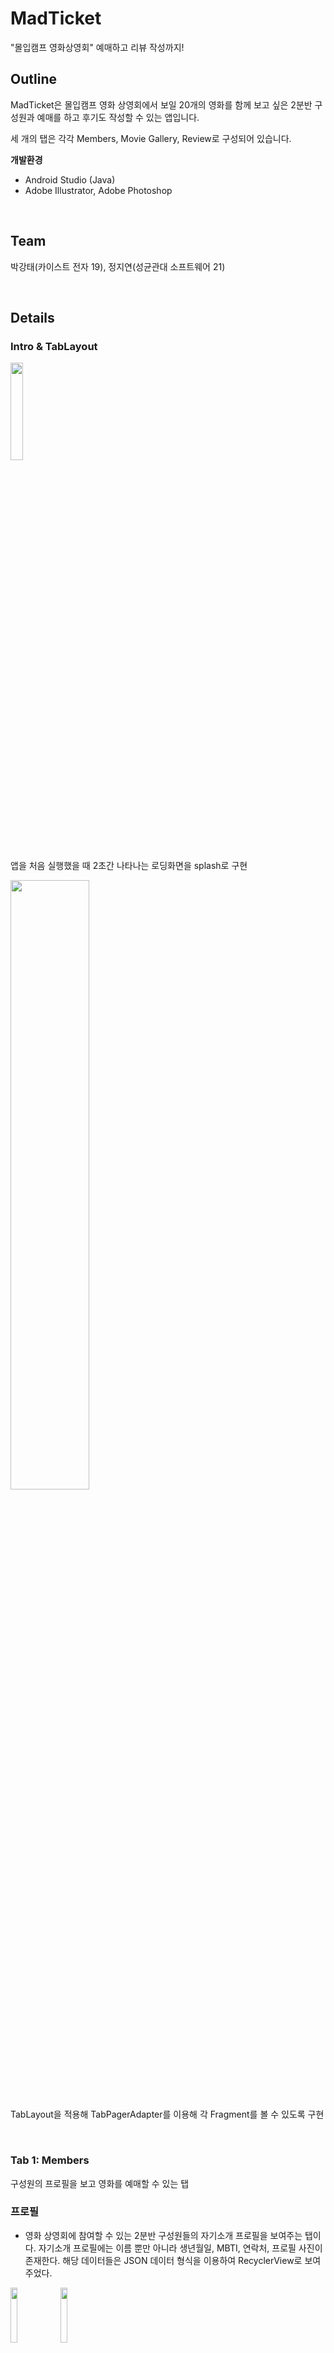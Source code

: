 # MadTicket
"몰입캠프 영화상영회" 예매하고 리뷰 작성까지!

## Outline
MadTicket은 몰입캠프 영화 상영회에서 보일 20개의 영화를 함께 보고 싶은 2분반 구성원과 예매를 하고 후기도 작성할 수 있는 앱입니다.

세 개의 탭은 각각 Members, Movie Gallery, Review로 구성되어 있습니다.

**개발환경**
- Android Studio (Java)
- Adobe Illustrator, Adobe Photoshop  

<br>

## Team
박강태(카이스트 전자 19), 정지연(성균관대 소프트웨어 21)

<br>

## Details

### Intro & TabLayout

<img src = "https://github.com/ParkGangtae/madweek1/assets/51894747/8b251be1-dee4-44d3-9a25-ffe6204b580b.jpg" width = 20% height = 20%>

앱을 처음 실행했을 때 2초간 나타나는 로딩화면을 splash로 구현

<img src = "https://github.com/ParkGangtae/madweek1/assets/51894747/fb8eb347-4b31-49aa-84b1-0346b4d8f0ac.jpg" width = 50% height = 50%>

TabLayout을 적용해 TabPagerAdapter를 이용해 각 Fragment를 볼 수 있도록 구현

<br>

### Tab 1: Members
구성원의 프로필을 보고 영화를 예매할 수 있는 탭

### 프로필

- 영화 상영회에 참여할 수 있는 2분반 구성원들의 자기소개 프로필을 보여주는 탭이다. 자기소개 프로필에는 이름 뿐만 아니라 생년월일, MBTI, 연락처, 프로필 사진이 존재한다.  해당 데이터들은 JSON 데이터 형식을 이용하여 RecyclerView로 보여주었다.

<img src = "https://github.com/ParkGangtae/madweek1/assets/127393132/546981b2-e59f-447d-92f3-a4b68ba39aa6.jpg" width = 15% height = 15% >
<img src = "https://github.com/ParkGangtae/madweek1/assets/127393132/d7be5b1e-9ac8-48e5-9689-779c6a36a0e4" width = 15% height = 15% >
<ima src = "https://github.com/ParkGangtae/madweek1/assets/127393132/3a8c8f91-3f4c-448e-8fc6-d74183615a01" width = 15% height = 15% >
  
- 구성원의 프로필을 CardView로 만들었기 때문에 상영회에 참여하고 싶은 구성원들은 예매하기 버튼을 눌러서 각자 영화를 예매할 수 있다.
- 맨 상단에는 SearchView를 추가하여 검색하고 싶은 이름, 생년월일, MBTI, 연락처 중 원하는 텍스트를 입력하고 Submit하면 해당 데이터의 위치로 스크롤이 이동한다. 또한 SearchView의 X 버튼을 누르게 된다면 Tab 1의 최상단으로 이동한다.

<img src = "https://github.com/ParkGangtae/madweek1/assets/127393132/546981b2-e59f-447d-92f3-a4b68ba39aa6" width = 15% height = 15% >
  <img src = "https://github.com/ParkGangtae/madweek1/assets/127393132/3a8c8f91-3f4c-448e-8fc6-d74183615a01" width = 15% height = 15% >
 



### 예매하기

- 상영회에 참여하고 싶은 2분반 구성원은 본인의 프로필을 검색한 후, 예매하기 버튼을 누를 수 있다.
- 예매창이 뜨기 전까지 로딩 아이콘이 실행된다.
- 예매창에는 영화에 대한 포스터 사진들이 2행에 걸쳐 Horizontal ScrollView로써 나타난다. 또한 포스터 밑으로 영화에 대한 기본적인 정보들이 제공된다. 영화의 이름 및 관람 연령, 장르, 개봉날짜가 표시된다.
- 각 영화 별로 개별 상영관과 상영 시간표들이 존재하고, 각 시간에 따라 이용할 수 있는 좌석과 전체 좌석을 볼 수 있다. 해당 좌석의 수는 데이터베이스와 연결하여 관리하였다. (SQLite)
- 데이터베이스에는 Seat 테이블이 존재하고 테이블에는 id, time_id, seat_id가 존재하며 id가 primary keyd이다. time_id별로 seat_id를 count 하여 상영 시간에 따른 이용 좌석의 갯수를 관리하였다.

 <img src = "https://github.com/ParkGangtae/madweek1/assets/127393132/82f1b94f-fc9a-424c-958d-e9b4ad60847e" width = 15% height = 15% >
<img src = "https://github.com/ParkGangtae/madweek1/assets/127393132/42b20a25-bb4b-4992-b268-b19b273fa201" width = 15% height = 15% >



- 원하는 영화와 상영관, 상영 시간을 고른 후 TimeCard를 누르게 되면 TimeCard의 배경 색상이 바뀌게 되며 선택되었음을 알 수 있게 표시해주었다. 그런 후에 예매 확정을 누르게 되면 예매에 성공하였다는 알림창이 뜨게 되고, 모바일 티켓이 발행된다.
- 또한 데이터베이스에 존재하는 해당 영화와 시간의 이용할 수 있는 좌석 갯수가 1씩 감소하게 된다. 예매를 확정한 후 예매창을 다시 들어갔을 때, 이용좌석의 갯수가 줄어든 것을 확인할 수 있다.
<img src = "https://github.com/ParkGangtae/madweek1/assets/127393132/e025c839-ca6d-4df4-ad36-aee616747beb" width = 15% height = 15% >
 <img src = "https://github.com/ParkGangtae/madweek1/assets/127393132/9cd674bd-7e8e-4a6c-822b-a024c247edca" width = 15% height = 15% >
<img src = "https://github.com/ParkGangtae/madweek1/assets/127393132/1dceb910-2b20-440d-9578-7e24f8a25c4b" width = 15% height = 15% >


<img src = "https://github.com/ParkGangtae/madweek1/assets/127393132/6f663e4c-7983-47d3-ba06-cb49b8ba4cd8" width = 15% height = 15% >
<img src = "https://github.com/ParkGangtae/madweek1/assets/127393132/ae456975-9c99-4e88-aee3-7e00ad85032c" width = 15% height = 15% >
<img src = "https://github.com/ParkGangtae/madweek1/assets/127393132/c3a346fa-69a8-4ea0-8e5e-2d023c258253" width = 15% height = 15% >



- 또한 팝업창 최상단에 위치해있는 X 버튼을 누르면 예매창을 닫을 수 있다.
- 우측 하단에 존재하는 Scroll Down 버튼을 누르면 스크롤이 어디에 있든 창의 최하단으로 자동 스크롤이 되어 예매 확정 버튼을 편리하게 누를 수 있다.

- 또한 팝업창 최상단에 위치해있는 X 버튼을 누르면 예매창을 닫을 수 있다.
- 우측 하단에 존재하는 `ScrollDown` 버튼을 누르면 스크롤이 어디에 있든 창의 최하단으로 자동 스크롤이 되어 예매 확정 버튼을 편리하게 누를 수 있다.

<img src = "https://github.com/ParkGangtae/madweek1/assets/127393132/e025c839-ca6d-4df4-ad36-aee616747beb" width = 15% height = 15% >
 <img src = "https://github.com/ParkGangtae/madweek1/assets/127393132/9cd674bd-7e8e-4a6c-822b-a024c247edca" width = 15% height = 15% >


<br>

### Tab 2: Movie Gallery
상영작 20개의 포스터와 예고편을 볼 수 있는 탭

<img src = "https://github.com/ParkGangtae/madweek1/assets/51894747/c10569bd-f9d9-4b25-8c5a-541f897aeef0.jpg" width = 20% height = 20%>  

<img src = "https://github.com/ParkGangtae/madweek1/assets/51894747/445774f6-80ec-4489-a651-70e3f53ec944.jpg" width = 20% height = 20%>

LinearLayout (horizontal)에 GridView 2개를 배치해 두 열이 각각 따로 움직일 수 있게 레이아웃 제작

포스터는 3:4 비율로 수정 한 후 앱 컨셉에 맞게 Photoshop을 이용해 편집 과정을 거침

- drawable 폴더에 저장

포스터를 터치하면 DialogView가 나타나 유튜브 영화 예고편이 실행됨

<br>

### Tab 3: Review
영화 리뷰를 작성하고 평균 별점 랭킹을 볼 수 있는 탭

<img src = "https://github.com/ParkGangtae/madweek1/assets/51894747/df2a37de-cb24-4961-bb33-2f0aab3b7708.jpg" width = 20% height = 20%>  

<img src = "https://github.com/ParkGangtae/madweek1/assets/51894747/f849a826-ca16-4f4a-bac5-cb4220f528a2.jpg" width = 20% height = 20%>

RecyclerView를 이용해서 가로 넘겨볼 수 있는 리뷰 모음집과 영화 랭킹을 표시함

- 영화 랭킹은 각 영화에 대한 평균 별점을 소숫점 첫째 자리까지 반올림한 순서대로 나타나고 아직 리뷰가 없는 영화는 표시되지 않음

FloatingActionButton을 이용해서 리뷰를 추가하는 페이지로 넘어가는 버튼 제작

- <리뷰를 작성할 영화를 선택하세요>를 터치하면 RadioButton Dialog가 나타나서 영화를 선택할 수 있고, 텍스트가 해당 영화 제목으로 바뀜
- 리뷰를 작성하지 않으면 <작성> 버튼을 눌러도 반영되지 않음

SQLite Database를 이용해서 해당 영화, 리뷰 내용, 별점, 그리고 각 영화에 대한 평균 별점을 저장함

- 리뷰를 저장하는 Table과 각 영화에 대한 평균 별점이 저장되어 있는 Table 두 개로 나뉨

SwipeRefreshLayout을 적용해 화면을 아래로 당겼을 때 새로고침 하여 최신 리뷰를 반영하도록 함
